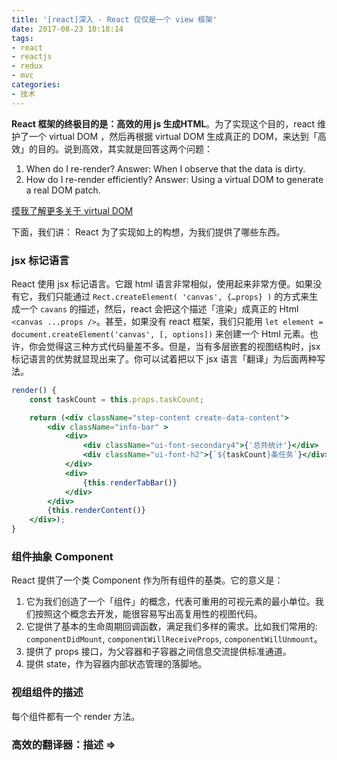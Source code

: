 ```yaml
---
title: '[react]深入 - React 仅仅是一个 view 框架'
date: 2017-08-23 10:18:14
tags:
- react
- reactjs
- redux
- mvc
categories:
- 技术
---
```



**React 框架的终极目的是：高效的用 js 生成HTML**。为了实现这个目的，react 维护了一个 virtual DOM ，然后再根据 virtual DOM 生成真正的 DOM，来达到「高效」的目的。说到高效，其实就是回答这两个问题：

1. When do I re-render? Answer: When I observe that the data is dirty.
2. How do I re-render efficiently? Answer: Using a virtual DOM to generate a real DOM patch.

[摸我了解更多关于 virtual DOM ][virtual_dom_stack_overflow]

下面，我们讲： React 为了实现如上的构想，为我们提供了哪些东西。

### jsx 标记语言

React 使用 jsx 标记语言。它跟 html 语言非常相似，使用起来非常方便。如果没有它，我们只能通过 `Rect.createElement( 'canvas', {…props} )` 的方式来生成一个 `cavans` 的描述，然后，react 会把这个描述「渲染」成真正的 Html `<canvas ...props />`。甚至，如果没有 react 框架，我们只能用 `let element = document.createElement('canvas', [, options])` 来创建一个 Html 元素。也许，你会觉得这三种方式代码量差不多。但是，当有多层嵌套的视图结构时，jsx 标记语言的优势就显现出来了。你可以试着把以下 jsx 语言「翻译」为后面两种写法。

```jsx
render() {
    const taskCount = this.props.taskCount;

    return (<div className="step-content create-data-content">
        <div className="info-bar" >
            <div>
                <div className="ui-font-secondary4">{'总共统计'}</div>
                <div className="ui-font-h2">{`${taskCount}条任务`}</div>
            </div>
            <div>
                {this.renderTabBar()}
            </div>
        </div>
        {this.renderContent()}
    </div>);
}
```

### 组件抽象 Component

React 提供了一个类 Component 作为所有组件的基类。它的意义是：
1. 它为我们创造了一个「组件」的概念，代表可重用的可视元素的最小单位。我们按照这个概念去开发，能很容易写出高复用性的视图代码。
2. 它提供了基本的生命周期回调函数，满足我们多样的需求。比如我们常用的: `componentDidMount`, `componentWillReceiveProps`, `componentWillUnmount`。
3. 提供了 props 接口，为父容器和子容器之间信息交流提供标准通道。
4. 提供 state，作为容器内部状态管理的落脚地。

### 视组组件的描述

每个组件都有一个 render 方法。

### 高效的翻译器：描述 => 

[virtual_dom_stack_overflow]: https://stackoverflow.com/questions/21109361/why-is-reacts-concept-of-virtual-dom-said-to-be-more-performant-than-dirty-mode "virtual-dom module"
